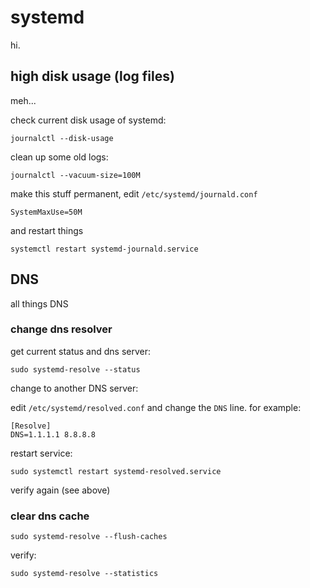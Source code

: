 # systemd

hi.

## high disk usage (log files)

meh...

check current disk usage of systemd:

```
journalctl --disk-usage
```

clean up some old logs:

```
journalctl --vacuum-size=100M
```

make this stuff permanent, edit `/etc/systemd/journald.conf`

```
SystemMaxUse=50M
```

and restart things

```
systemctl restart systemd-journald.service
```

## DNS

all things DNS

### change dns resolver

get current status and dns server:

```
sudo systemd-resolve --status
```

change to another DNS server:

edit `/etc/systemd/resolved.conf` and change the `DNS` line. for example:

```
[Resolve]
DNS=1.1.1.1 8.8.8.8
```

restart service:

```
sudo systemctl restart systemd-resolved.service
```

verify again (see above)

### clear dns cache

```
sudo systemd-resolve --flush-caches
```

verify:

```
sudo systemd-resolve --statistics
```
